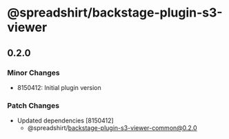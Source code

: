 # @spreadshirt/backstage-plugin-s3-viewer

## 0.2.0

### Minor Changes

- 8150412: Initial plugin version

### Patch Changes

- Updated dependencies [8150412]
  - @spreadshirt/backstage-plugin-s3-viewer-common@0.2.0
